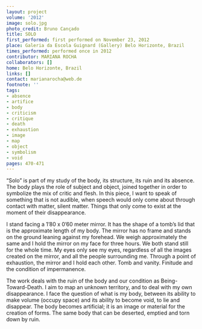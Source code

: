 ```yaml
---
layout: project
volume: '2012'
image: solo.jpg
photo_credit: Bruno Cançado
title: SOLO
first_performed: first performed on November 23, 2012
place: Galeria da Escola Guignard (Gallery) Belo Horizonte, Brazil
times_performed: performed once in 2012
contributor: MARIANA ROCHA
collaborators: []
home: Belo Horizonte, Brazil
links: []
contact: marianarocha@web.de
footnote: ''
tags:
- absence
- artifice
- body
- criticism
- critique
- death
- exhaustion
- image
- map
- object
- symbolism
- void
pages: 470-471
---
```


“Solo” is part of my study of the body, its structure, its ruin and its absence. The body plays the role of subject and object, joined together in order to symbolize the mix of critic and flesh. In this piece, I want to speak of something that is not audible, when speech would only come about through contact with matter, silent matter. Things that only come to exist at the moment of their disappearance.

I stand facing a 1’80 x 0’60 meter mirror. It has the shape of a tomb’s lid that is the approximate length of my body. The mirror has no frame and stands on the ground leaning against my forehead. We weigh approximately the same and I hold the mirror on my face for three hours. We both stand still for the whole time. My eyes only see my eyes, regardless of all the images created on the mirror, and all the people surrounding me. Through a point of exhaustion, the mirror and I hold each other. Tomb and vanity. Finitude and the condition of impermanence.

The work deals with the ruin of the body and our condition as Being-Toward-Death. I aim to map an unknown territory, and to deal with my own disappearance. I face the question of what is my body, between its ability to make volume (occupy space) and its ability to become void, to lie and disappear. The body becomes artificial; it is an image or material for the creation of forms. The same body that can be deserted, emptied and torn down by ruin.
